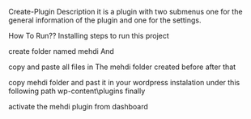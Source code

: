 Create-Plugin
Description
it is a plugin with two submenus one for the general information of the plugin and one for the settings.

How To Run??
Installing
steps to run this project

create folder named mehdi
And

copy and paste all files in The mehdi folder created before
after that

 copy mehdi folder and past it in your wordpress instalation under this following path
       wp-content\plugins
finally

activate the mehdi plugin from dashboard
